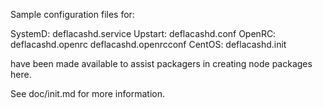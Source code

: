 Sample configuration files for:

SystemD: deflacashd.service
Upstart: deflacashd.conf
OpenRC:  deflacashd.openrc
         deflacashd.openrcconf
CentOS:  deflacashd.init

have been made available to assist packagers in creating node packages here.

See doc/init.md for more information.
